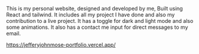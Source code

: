 This is my personal website, designed and developed by me,
Built using React and tailwind.
It includes all my project I have done and also my contribution to a live project.
It has a toggle for dark and light mode and also some animations.
It also has a contact me input for direct messages to my email.

https://jefferyjohnmose-portfolio.vercel.app/
